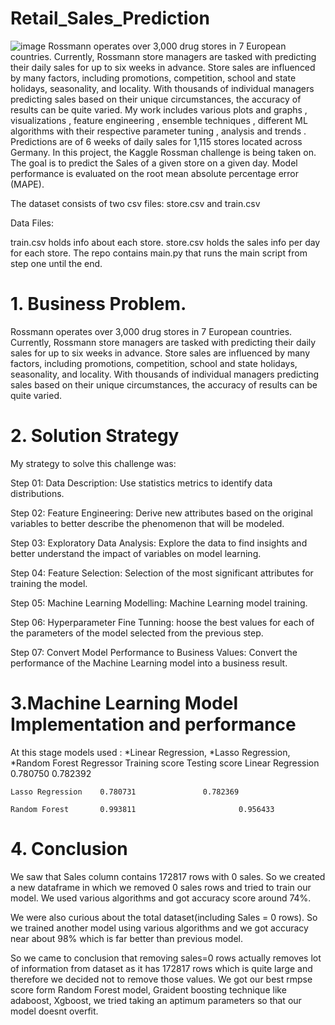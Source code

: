 # Retail_Sales_Prediction
![image](https://github.com/prajwalan01/Retail_Sales_Prediction/assets/140483577/69529a92-129e-489c-8f97-038c54e5153b)
Rossmann operates over 3,000 drug stores in 7 European countries. Currently, Rossmann store managers are tasked with predicting their daily sales for up to six weeks in advance. Store sales are influenced by many factors, including promotions, competition, school and state holidays, seasonality, and locality. With thousands of individual managers predicting sales based on their unique circumstances, the accuracy of results can be quite varied. My work includes various plots and graphs , visualizations , feature engineering , ensemble techniques , different ML algorithms with their respective parameter tuning , analysis and trends . Predictions are of 6 weeks of daily sales for 1,115 stores located across Germany. In this project, the Kaggle Rossman challenge is being taken on. The goal is to predict the Sales of a given store on a given day. Model performance is evaluated on the root mean absolute percentage error (MAPE).

The dataset consists of two csv files: store.csv and train.csv

Data Files:

train.csv holds info about each store. store.csv holds the sales info per day for each store. The repo contains main.py that runs the main script from step one until the end.

# 1. Business Problem.

Rossmann operates over 3,000 drug stores in 7 European countries. Currently, Rossmann store managers are tasked with predicting their daily sales for up to six weeks in advance. Store sales are influenced by many factors, including promotions, competition, school and state holidays, seasonality, and locality. With thousands of individual managers predicting sales based on their unique circumstances, the accuracy of results can be quite varied.

# 2. Solution Strategy

My strategy to solve this challenge was:

Step 01: Data Description: Use statistics metrics to identify data distributions.

Step 02: Feature Engineering: Derive new attributes based on the original variables to better describe the phenomenon that will be modeled.

Step 03: Exploratory Data Analysis: Explore the data to find insights and better understand the impact of variables on model learning.

Step 04: Feature Selection: Selection of the most significant attributes for training the model.

Step 05: Machine Learning Modelling: Machine Learning model training.

Step 06: Hyperparameter Fine Tunning: hoose the best values for each of the parameters of the model selected from the previous step.

Step 07: Convert Model Performance to Business Values: Convert the performance of the Machine Learning model into a business result.

# 3.Machine Learning Model Implementation and performance

At this stage models used : *Linear Regression, *Lasso Regression, *Random Forest Regressor Training score Testing score Linear Regression 0.780750 0.782392

	Lasso Regression	0.780731		       0.782369
	
	Random Forest    	0.993811             	       0.956433

 # 4. Conclusion

 We saw that Sales column contains 172817 rows with 0 sales. So we created a new dataframe in which we removed 0 sales rows and tried to train our model. We used various algorithms and got accuracy score around 74%.

 We were also curious about the total dataset(including Sales = 0 rows). So we trained another model using various algorithms and we got accuracy near about 98% which is far better than previous model.

 So we came to conclusion that removing sales=0 rows actually removes lot of information from dataset as it has 172817 rows which is quite large and therefore we decided not to remove those values. We got our best rmpse score form Random Forest model, Graident boosting technique like adaboost, Xgboost, we tried taking an aptimum parameters so that our model doesnt overfit.
